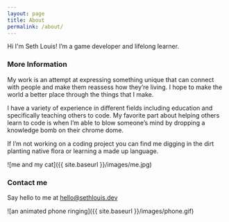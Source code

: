 ```yaml
---
layout: page
title: About
permalink: /about/
---
```


Hi I'm Seth Louis! I’m a game developer and lifelong learner.

### More Information

My work is an attempt at expressing something unique that can connect with people and make them reassess how they’re living. I hope to make the world a better place through the things that I make.

I have a variety of experience in different fields including education and specifically teaching others to code. My favorite part about helping others learn to code is when I’m able to blow someone’s mind by dropping a knowledge bomb on their chrome dome.

If I’m not working on a coding project you can find me digging in the dirt planting native flora or learning a made up language.

![me and my cat]({{ site.baseurl }}/images/me.jpg)


### Contact me
Say hello to me at
[hello@sethlouis.dev](mailto:hello@sethlouis.dev)

![an animated phone ringing]({{ site.baseurl }}/images/phone.gif)